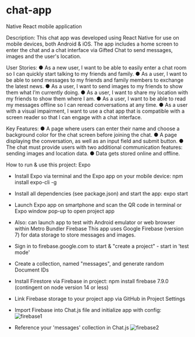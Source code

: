 # chat-app
Native React mobile application

Description:
This chat app was developed using React Native for use on mobile devices, both Android & iOS.
The app includes a home screen to enter the chat and a chat interface via Gifted Chat to send messages, images and the user's location.

User Stories:
● As a new user, I want to be able to easily enter a chat room so I can quickly start talking to my
friends and family.
● As a user, I want to be able to send messages to my friends and family members to exchange
the latest news.
● As a user, I want to send images to my friends to show them what I’m currently doing.
● As a user, I want to share my location with my friends to show them where I am.
● As a user, I want to be able to read my messages offline so I can reread conversations at any
time.
● As a user with a visual impairment, I want to use a chat app that is compatible with a screen
reader so that I can engage with a chat interface.

Key Features:
● A page where users can enter their name and choose a background color for the chat screen
before joining the chat.
● A page displaying the conversation, as well as an input field and submit button.
● The chat must provide users with two additional communication features: sending images
and location data.
● Data gets stored online and offline.

How to run & use this project:
Expo
- Install Expo via terminal and the Expo app on your mobile device:
npm install expo-cli -g
- Install all dependencies (see package.json) and start the app: expo start
- Launch Expo app on smartphone and scan the QR code in terminal or Expo window pop-up to open project app
- Also: can launch app to test with Android emulator or web browser within Metro Bundler
Firebase
This app uses Google Firebase (version 7) for data storage to store messages and images.
- Sign in to firebase.google.com to start & "create a project" - start in 'test mode'
- Create a collection, named "messages", and generate random Document IDs
- Install Firestore via Firebase in project: npm install firebase 7.9.0 (contingent on node version 14 or less)
- Link Firebase storage to your project app via GitHub in Project Settings
- Import Firebase into Chat.js file and initialize app with config:
![firebase1](https://user-images.githubusercontent.com/91907563/180576193-062592bd-584e-4dc4-b8cd-5871ac2f5168.png)

- Reference your 'messages' collection in Chat.js
![firebase2](https://user-images.githubusercontent.com/91907563/180576257-b0a97979-b47f-42a2-b47a-11a2f5166780.png)


